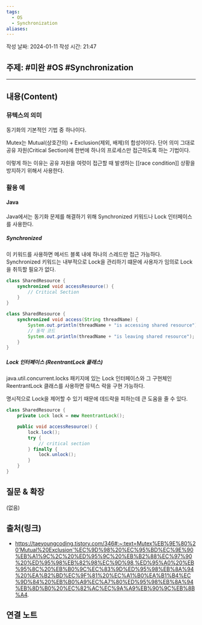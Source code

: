 ```yaml
---
tags:
  - OS
  - Synchronization
aliases:
---
```

작성 날짜: 2024-01-11
작성 시간: 21:47

## 주제: #미완 #OS #Synchronization 

----
## 내용(Content)
### 뮤텍스의 의미
동기화의 기본적인 기법 중 하나이다.

Mutex는 Mutual(상호간의) + Exclusion(제외, 배제)의 합성어이다. 단어 의미 그대로 공유 자원(Critical Section)에 한번에 하나의 프로세스만 접근하도록 하는 기법이다. 

이렇게 하는 이유는 공유 자원을 여럿이 접근할 때 발생하는 [[race condition]] 상황을 방지하기 위해서 사용한다.

### 활용 예
#### Java
Java에서는 동기화 문제를 해결하기 위해 Synchronized 키워드나 Lock 인터페이스를 사용한다.
##### Synchronized
이 키워드를 사용하면 메서드 블록 내에 하나의 스레드만 접근 가능하다.  Synchronized 키워드는 내부적으로 Lock을 관리하기 떄문에 사용자가 임의로 Lock을 취득할 필요가 없다.

```java
class SharedResource {
	synchronized void accessResource() {
		// Critical Section
	}
}
```


```java
class SharedResource {
	synchronized void access(String threadName) {
		System.out.println(threadName + "is accessing shared resource");
		// 동작 코드
		System.out.println(threadName + "is leaving shared resource");
	}
}
```


##### Lock 인터페이스 (ReentrantLock 클래스)
java.util.concurrent.locks 패키지에 있는 Lock 인터페이스와 그 구현체인 ReentrantLock 클래스를 사용하면 뮤텍스 락을 구현 가능하다.

명시적으로 Lock을 제어할 수 있기 때문에 데드락을 피하는데 큰 도움을 줄 수 있다.

```java
class SharedResource {
	private Lock lock = new ReentrantLock();

	public void accessResource() {
		lock.lock();
		try {
			// critical section
		} finally {
			lock.unlock();
		}
	}
}
```




## 질문 & 확장

(없음)

## 출처(링크)
- https://taeyoungcoding.tistory.com/346#:~:text=Mutex%EB%9E%80%20'Mutual%20Exclusion'%EC%9D%98%20%EC%95%BD%EC%9E%90%EB%A1%9C%2C%20%ED%95%9C%20%EB%B2%88%EC%97%90%20%ED%95%98%EB%82%98%EC%9D%98,%ED%95%A0%20%EB%95%8C%20%EB%B0%9C%EC%83%9D%ED%95%98%EB%8A%94%20%EA%B2%BD%EC%9F%81%20%EC%A1%B0%EA%B1%B4%EC%9D%84%20%EB%B0%A9%EC%A7%80%ED%95%98%EB%8A%94%EB%8D%B0%20%EC%82%AC%EC%9A%A9%EB%90%9C%EB%8B%A4.


## 연결 노트










